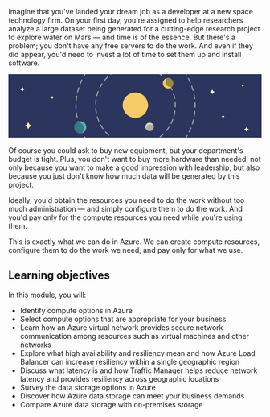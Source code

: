 Imagine that you've landed your dream job as a developer at a new space technology firm. On your first day, you're assigned to help researchers analyze a large dataset being generated for a cutting-edge research project to explore water on Mars &mdash; and time is of the essence. But there's a problem; you don't have any free servers to do the work. And even if they did appear, you'd need to invest a lot of time to set them up and install software.

![Concept of the sun being center of our solar system](../media/1-heading.png)

Of course you could ask to buy new equipment, but your department's budget is tight. Plus, you don't want to buy more hardware than needed, not only because you want to make a good impression with leadership, but also because you just don't know how much data will be generated by this project.

Ideally, you'd obtain the resources you need to do the work without too much administration &mdash; and simply configure them to do the work. And you'd pay only for the compute resources you need while you're using them.

This is exactly what we can do in Azure. We can create compute resources, configure them to do the work we need, and pay only for what we use.

## Learning objectives

In this module, you will:

- Identify compute options in Azure
- Select compute options that are appropriate for your business
- Learn how an Azure virtual network provides secure network communication among resources such as virtual machines and other networks
- Explore what high availability and resiliency mean and how Azure Load Balancer can increase resiliency within a single geographic region
- Discuss what latency is and how Traffic Manager helps reduce network latency and provides resiliency across geographic locations
- Survey the data storage options in Azure
- Discover how Azure data storage can meet your business demands
- Compare Azure data storage with on-premises storage
